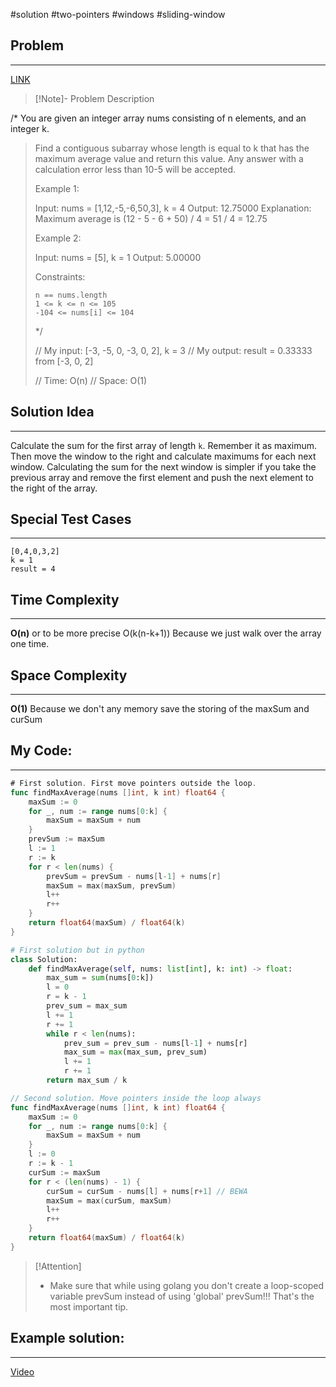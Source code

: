 #solution 
#two-pointers 
#windows #sliding-window 
## Problem
___
[LINK](https://leetcode.com/problems/maximum-average-subarray-i/submissions/1404833619/)

>[!Note]- Problem Description
> 
/*
You are given an integer array nums consisting of n elements, and an integer k.
> 
> Find a contiguous subarray whose length is equal to k that has the maximum average value and return this value. Any answer with a calculation error less than 10-5 will be accepted.
> 
>  
> 
> Example 1:
> 
> Input: nums = [1,12,-5,-6,50,3], k = 4
> Output: 12.75000
> Explanation: Maximum average is (12 - 5 - 6 + 50) / 4 = 51 / 4 = 12.75
> 
> Example 2:
> 
> Input: nums = [5], k = 1
> Output: 5.00000
> 
>  
> 
> Constraints:
> 
>     n == nums.length
>     1 <= k <= n <= 105
>     -104 <= nums[i] <= 104
> 
> */
> 
> // My input: [-3, -5, 0, -3, 0, 2], k = 3
> // My output: result = 0.33333 from [-3, 0, 2] 
> 
> 
> // Time: O(n)
> // Space: O(1)

## Solution Idea
___
Calculate the sum for the first array of length `k`. Remember it as maximum. Then move the window to the right and calculate maximums for each next window. Calculating the sum for the next window is simpler if you take the previous array and remove the first element and push the next element to the right of the array.
## Special Test Cases
___
```
[0,4,0,3,2]
k = 1
result = 4
```

## Time Complexity
___
**O(n)**  or to be more precise O(k(n-k+1))
Because we just walk over the array one time.
## Space Complexity
___
**O(1)**
Because we don't any memory save the storing of the maxSum and curSum

## My Code:
___
```go
# First solution. First move pointers outside the loop.
func findMaxAverage(nums []int, k int) float64 {
    maxSum := 0
    for _, num := range nums[0:k] {
        maxSum = maxSum + num
    }
    prevSum := maxSum
    l := 1
    r := k
    for r < len(nums) {
        prevSum = prevSum - nums[l-1] + nums[r]
        maxSum = max(maxSum, prevSum)
        l++
        r++
    }
    return float64(maxSum) / float64(k)
}
```

```Python
# First solution but in python
class Solution:
    def findMaxAverage(self, nums: list[int], k: int) -> float:
        max_sum = sum(nums[0:k])
        l = 0
        r = k - 1
        prev_sum = max_sum
        l += 1
        r += 1
        while r < len(nums):
            prev_sum = prev_sum - nums[l-1] + nums[r]
            max_sum = max(max_sum, prev_sum)
            l += 1
            r += 1
        return max_sum / k

```

```go
// Second solution. Move pointers inside the loop always
func findMaxAverage(nums []int, k int) float64 {
    maxSum := 0
    for _, num := range nums[0:k] {
        maxSum = maxSum + num
    }
    l := 0
    r := k - 1
    curSum := maxSum
    for r < (len(nums) - 1) {
        curSum = curSum - nums[l] + nums[r+1] // BEWA
        maxSum = max(curSum, maxSum)
        l++
        r++
    }
    return float64(maxSum) / float64(k)
}
```

> [!Attention]
> -  Make sure that while using golang you don't create a loop-scoped variable prevSum instead of using 'global' prevSum!!! That's the most important tip.

## Example solution:
___
[Video](VIDEO_LINK)

```go


```